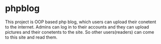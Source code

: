 # phpblog
This project is OOP based php blog, which users can upload their conetent to the internet. 
Admins can log in to their accounts and they can upload pictures and their conetents
 to the site. So other users(readers) can come to this site and read them.
